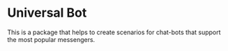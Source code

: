 # Universal Bot

This is a package that helps to create scenarios for chat-bots that support the most popular messengers.